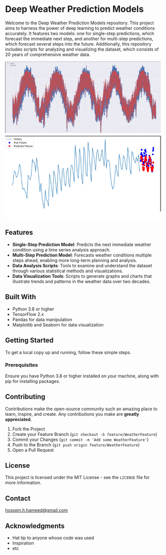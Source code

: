 # Deep Weather Prediction Models

Welcome to the Deep Weather Prediction Models repository. This project aims to harness the power of deep learning to predict weather conditions accurately. It features two models: one for single-step predictions, which forecast the immediate next step, and another for multi-step predictions, which forecast several steps into the future. Additionally, this repository includes scripts for analyzing and visualizing the dataset, which consists of 20 years of comprehensive weather data.

![Login](https://github.com/Husseinhhameed/Weather-Predictions/blob/main/1.png)
![Login](https://github.com/Husseinhhameed/Weather-Predictions/blob/main/2.png)

## Features

- **Single-Step Prediction Model**: Predicts the next immediate weather condition using a time series analysis approach.
- **Multi-Step Prediction Model**: Forecasts weather conditions multiple steps ahead, enabling more long-term planning and analysis.
- **Data Analysis Scripts**: Tools to examine and understand the dataset through various statistical methods and visualizations.
- **Data Visualization Tools**: Scripts to generate graphs and charts that illustrate trends and patterns in the weather data over two decades.

## Built With

- Python 3.8 or higher
- TensorFlow 2.x 
- Pandas for data manipulation
- Matplotlib and Seaborn for data visualization

## Getting Started

To get a local copy up and running, follow these simple steps.

### Prerequisites

Ensure you have Python 3.8 or higher installed on your machine, along with pip for installing packages.

## Contributing

Contributions make the open-source community such an amazing place to learn, inspire, and create. Any contributions you make are **greatly appreciated**.

1. Fork the Project
2. Create your Feature Branch (`git checkout -b feature/WeatherFeature`)
3. Commit your Changes (`git commit -m 'Add some WeatherFeature'`)
4. Push to the Branch (`git push origin feature/WeatherFeature`)
5. Open a Pull Request

## License

This project is licensed under the MIT License - see the `LICENSE` file for more information.

## Contact

hossein.h.hameed@gmail.com

## Acknowledgments

- Hat tip to anyone whose code was used
- Inspiration
- etc

